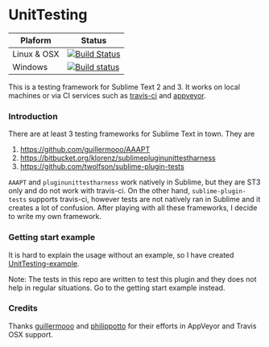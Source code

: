 UnitTesting
===================
**Plaform** | **Status**
------------|------------
Linux & OSX | [![Build Status](http://img.shields.io/travis/randy3k/UnitTesting/master.svg)](https://travis-ci.org/randy3k/UnitTesting)
Windows | [![Build status](http://img.shields.io/appveyor/ci/randy3k/UnitTesting/branch/master.svg)](https://ci.appveyor.com/project/randy3k/unittesting/branch/master)

This is a testing framework for Sublime Text 2 and 3. It works on local machines or via CI services such as [travis-ci](https://travis-ci.org) and [appveyor](http://www.appveyor.com).

### Introduction

There are at least 3 testing frameworks for Sublime Text in town. They are

1. https://github.com/guillermooo/AAAPT
2. https://bitbucket.org/klorenz/sublimepluginunittestharness
3. https://github.com/twolfson/sublime-plugin-tests

`AAAPT` and `pluginunittestharness` work natively in Sublime, but they are ST3 only and do not work with travis-ci. On the other hand, `sublime-plugin-tests` supports travis-ci, however tests are not natively ran in Sublime and it creates a lot of confusion. After playing with all these frameworks, I decide to write my own framework.

### Getting start example

It is hard to explain the usage without an example, so I have created [UnitTesting-example](https://github.com/randy3k/UnitTesting-example).

Note: The tests in this repo are written to test this plugin and they does not help in regular situations. Go to the getting start example instead.

### Credits
Thanks [guillermooo](https://github.com/guillermooo) and [philippotto](https://github.com/philippotto) for their efforts in AppVeyor and Travis OSX support. 
